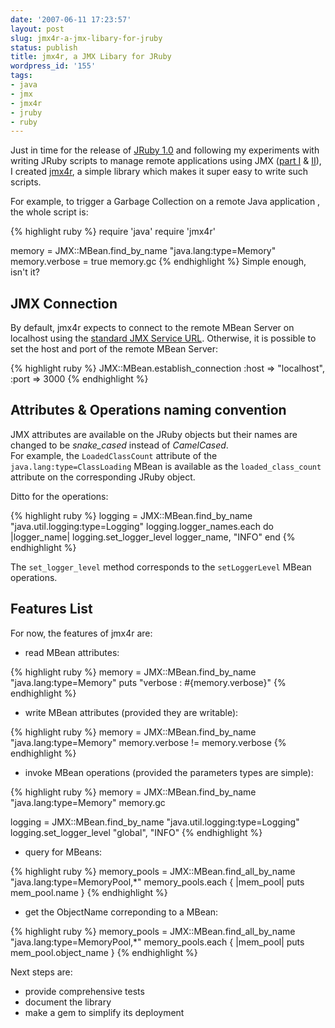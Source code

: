 ```yaml
---
date: '2007-06-11 17:23:57'
layout: post
slug: jmx4r-a-jmx-libary-for-jruby
status: publish
title: jmx4r, a JMX Libary for JRuby
wordpress_id: '155'
tags:
- java
- jmx
- jmx4r
- jruby
- ruby
---
```


Just in time for the release of [JRuby 1.0][jruby] and following my experiments with writing JRuby scripts to manage remote applications using JMX ([part I][part-1] & [II][part-2]), I created [jmx4r][jmx4r], a simple library which makes it super easy to write such scripts.

For example, to trigger a Garbage Collection on a remote Java application , the whole script is:

{% highlight ruby %}
require 'java'
require 'jmx4r'

memory = JMX::MBean.find_by_name "java.lang:type=Memory"
memory.verbose = true
memory.gc
{% endhighlight %}
Simple enough, isn't it?

[jruby]:	http://jruby.codehaus.org
[part-1]:	http://jmesnil.net/weblog/2007/03/23/jmx-scripts-using-jruby/
[part-2]:	http://jmesnil.net/weblog/2007/05/31/jmx-scripts-using-jruby-part-ii/
[jmx4r]:	http://code.google.com/p/jmx4r/

## JMX Connection ##

By default, jmx4r expects to connect to the remote MBean Server on localhost using the [standard JMX Service URL][jmx-std-url].
Otherwise, it is possible to set the host and port of the remote MBean Server:

{% highlight ruby %}
JMX::MBean.establish_connection :host => "localhost", :port => 3000
{% endhighlight %}

## Attributes & Operations naming convention ##

JMX attributes are available on the JRuby objects but their names are changed to be *snake_cased* instead of *CamelCased*.  
For example, the `LoadedClassCount` attribute of the `java.lang:type=ClassLoading` MBean is available as the `loaded_class_count` attribute on the corresponding JRuby object.

Ditto for the operations:

{% highlight ruby %}
logging = JMX::MBean.find_by_name "java.util.logging:type=Logging"
logging.logger_names.each do |logger_name|
    logging.set_logger_level logger_name, "INFO"
end
{% endhighlight %}

The `set_logger_level` method corresponds to the `setLoggerLevel` MBean operations.

## Features List ##

For now, the features of jmx4r are:

* read MBean attributes:
        
{% highlight ruby %}
memory = JMX::MBean.find_by_name "java.lang:type=Memory"
puts "verbose : #{memory.verbose}"
{% endhighlight %}

* write MBean attributes (provided they are writable):
        
{% highlight ruby %}
memory = JMX::MBean.find_by_name "java.lang:type=Memory"
memory.verbose != memory.verbose
{% endhighlight %}

* invoke MBean operations (provided the parameters types are simple):

{% highlight ruby %}
memory = JMX::MBean.find_by_name "java.lang:type=Memory"
memory.gc

logging = JMX::MBean.find_by_name "java.util.logging:type=Logging"
logging.set_logger_level "global", "INFO"
{% endhighlight %}

* query for MBeans:
 
{% highlight ruby %}
memory_pools = JMX::MBean.find_all_by_name "java.lang:type=MemoryPool,*"
memory_pools.each { |mem_pool| puts mem_pool.name }
{% endhighlight %}
        
* get the ObjectName correponding to a MBean:

{% highlight ruby %}
memory_pools = JMX::MBean.find_all_by_name "java.lang:type=MemoryPool,*"
memory_pools.each { |mem_pool| puts mem_pool.object_name }
{% endhighlight %}

Next steps are:

 * provide comprehensive tests
 * document the library
 * make a gem to simplify its deployment

[jmx-std-url]: http://java.sun.com/j2se/1.5.0/docs/guide/management/agent.html#connecting
